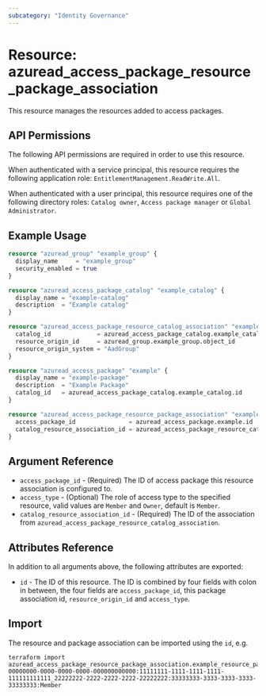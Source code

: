 ```yaml
---
subcategory: "Identity Governance"
---
```


# Resource: azuread_access_package_resource_package_association
This resource manages the resources added to access packages.

## API Permissions
The following API permissions are required in order to use this resource.

When authenticated with a service principal, this resource requires the following application role: `EntitlementManagement.ReadWrite.All`.

When authenticated with a user principal, this resource requires one of the following directory roles: `Catalog owner`, `Access package manager` or `Global Administrator`.

## Example Usage
```terraform
resource "azuread_group" "example_group" {
  display_name     = "example_group"
  security_enabled = true
}

resource "azuread_access_package_catalog" "example_catalog" {
  display_name = "example-catalog"
  description  = "Example catalog"
}

resource "azuread_access_package_resource_catalog_association" "example" {
  catalog_id             = azuread_access_package_catalog.example_catalog.id
  resource_origin_id     = azuread_group.example_group.object_id
  resource_origin_system = "AadGroup"
}

resource "azuread_access_package" "example" {
  display_name = "example-package"
  description  = "Example Package"
  catalog_id   = azuread_access_package_catalog.example_catalog.id
}

resource "azuread_access_package_resource_package_association" "example" {
  access_package_id               = azuread_access_package.example.id
  catalog_resource_association_id = azuread_access_package_resource_catalog_association.example.id
}
```

## Argument Reference

* `access_package_id` - (Required) The ID of access package this resource association is configured to.
* `access_type` - (Optional) The role of access type to the specified resource, valid values are `Member` and `Owner`, default is `Member`.
* `catalog_resource_association_id` - (Required) The ID of the association from `azuread_access_package_resource_catalog_association`.

## Attributes Reference

In addition to all arguments above, the following attributes are exported:

* `id` - The ID of this resource. The ID is combined by four fields with colon in between, the four fields are `access_package_id`, this package association id, `resource_origin_id` and `access_type`.

## Import

The resource and package association can be imported using the `id`, e.g.

```
terraform import azuread_access_package_resource_package_association.example_resource_package_association 00000000-0000-0000-0000-000000000000:11111111-1111-1111-1111-111111111111_22222222-2222-2222-2222-22222222:33333333-3333-3333-3333-33333333:Member
```



